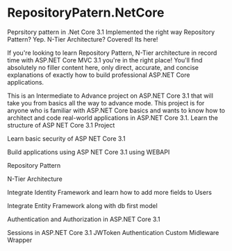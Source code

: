 # RepositoryPatern.NetCore
Peprsitory pattern in .Net Core 3.1 Implemented the right way
Repository Pattern? Yep. N-Tier Architecture? Covered! Its here!

If you're looking to learn Repository Pattern, N-Tier architecture in record time with ASP.NET Core MVC 3.1 you're in the right place!  You'll find absolutely no filler content here, only direct, accurate, and concise explanations of exactly how to build professional ASP.NET Core applications.

This is an Intermediate to Advance project on ASP.NET Core 3.1 that will take you from basics all the way to advance mode. This project  is for anyone who is familiar with ASP.NET Core basics and wants to know how to architect and code real-world applications in ASP.NET Core 3.1.
Learn the structure of ASP NET Core 3.1 Project

Learn basic security of ASP NET Core 3.1

Build applications using ASP NET Core 3.1 using WEBAPI

Repository Pattern

N-Tier Architecture

Integrate Identity Framework and learn how to add more fields to Users

Integrate Entity Framework along with db first model

Authentication and Authorization in ASP.NET Core 3.1

Sessions in ASP.NET Core 3.1
JWToken Authentication
Custom Midleware Wrapper
